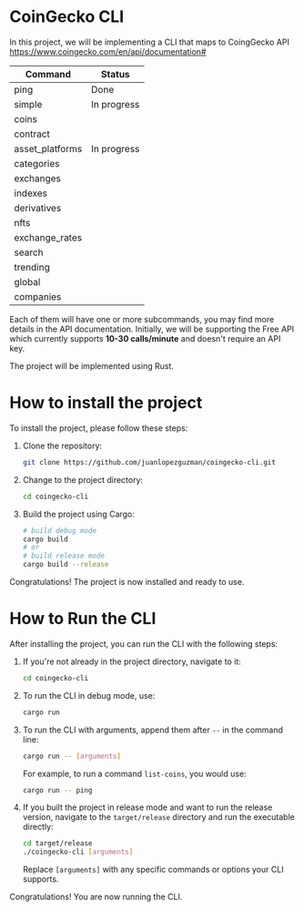# CoinGecko CLI

In this project, we will be implementing a CLI that maps to CoingGecko API
https://www.coingecko.com/en/api/documentation#

| Command         | Status      |
| --------------- | ----------- |
| ping            | Done        |
| simple          | In progress |
| coins           |             |
| contract        |             |
| asset_platforms | In progress |
| categories      |             |
| exchanges       |             |
| indexes         |             |
| derivatives     |             |
| nfts            |             |
| exchange_rates  |             |
| search          |             |
| trending        |             |
| global          |             |
| companies       |             |

Each of them will have one or more subcommands, you may find more details in the API documentation.
Initially, we will be supporting the Free API which currently supports **10-30 calls/minute**
and doesn't require an API key.

The project will be implemented using Rust.


# How to install the project

To install the project, please follow these steps:

1. Clone the repository:
    ```sh
    git clone https://github.com/juanlopezguzman/coingecko-cli.git
    ```

2. Change to the project directory:
    ```sh
    cd coingecko-cli
    ```

3. Build the project using Cargo:
    ```sh
    # build debug mode
    cargo build
    # or
    # build release mode
    cargo build --release
    ```

Congratulations! The project is now installed and ready to use.


# How to Run the CLI

After installing the project, you can run the CLI with the following steps:

1. If you're not already in the project directory, navigate to it:
    ```sh
    cd coingecko-cli
    ```

2. To run the CLI in debug mode, use:
    ```sh
    cargo run
    ```

3. To run the CLI with arguments, append them after `--` in the command line:
    ```sh
    cargo run -- [arguments]
    ```

   For example, to run a command `list-coins`, you would use:
    ```sh
    cargo run -- ping
    ```

4. If you built the project in release mode and want to run the release version, navigate to the `target/release` directory and run the executable directly:
    ```sh
    cd target/release
    ./coingecko-cli [arguments]
    ```

   Replace `[arguments]` with any specific commands or options your CLI supports.

Congratulations! You are now running the CLI.
